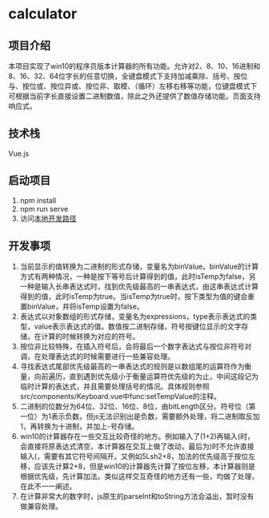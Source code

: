 # calculator

## 项目介绍

本项目实现了win10的程序员版本计算器的所有功能。允许对2、8、10、16进制和8、16、32、64位字长的任意切换，全键盘模式下支持加减乘除、括号、按位与、按位或、按位异或、按位非、取模、（循环）左移右移等功能，位键盘模式下可根据当前字长直接设置二进制数值，除此之外还提供了数值存储功能。页面支持响应式。

## 技术栈

Vue.js

## 启动项目

1. npm install
2. npm run serve
3. 访问[本地开发路径](http://localhost:8080/)

## 开发事项

1. 当前显示的值转换为二进制的形式存储，变量名为binValue。binValue的计算方式有两种情况，一种是按下等号后计算得到的值，此时isTemp为false，另一种是输入长串表达式时，找到优先级最高的一串表达式，由这串表达式计算得到的值，此时isTemp为true。当isTemp为true时，按下类型为值的键会重置binValue，并将isTemp设置为false。
2. 表达式以对象数组的形式存储，变量名为expressions，type表示表达式的类型，value表示表达式的值。数值按二进制存储，符号按键位显示的文字存储，在计算的时候转换为对应的符号。
3. 按位非比较特殊，在插入符号后，会将最后一个数字表达式与按位非符号对调，在处理表达式的时候需要进行一些兼容处理。
4. 寻找表达式尾部优先级最高的一串表达式的规则是以数组尾的运算符作为衡量，向前遍历，直到遇到优先级小于衡量运算符优先级的为止，中间这段记为临时计算的表达式，并且需要处理括号的情况。具体规则参照src/components/Keyboard.vue中func:setTempValue的注释。
4. 二进制的位数分为64位、32位、16位、8位，由bitLength区分。符号位（第一位）为1表示负数，但js无法识别出是负数，需要额外处理，将二进制取反加1，再转换为十进制，并加上-号存储。
5. win10的计算器存在一些交互比较奇怪的地方。例如输入了(1+2)再输入(时，会直接将原表达式清空，本计算器在交互上做了改动，最后为)时不允许直接输入(，需要有其它符号间隔开。又例如5Lsh2+8，加法的优先级高于按位左移，应该先计算2+8，但是win10的计算器先计算了按位左移，本计算器则是根据优先级，先计算加法。类似这样交互奇怪的地方还有一些，均做了处理，在此不一一阐述。
6. 在计算非常大的数字时，js原生的parseInt和toString方法会溢出，暂时没有做兼容处理。

